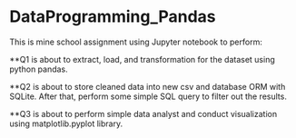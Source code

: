 # DataProgramming_Pandas

This is mine school assignment using Jupyter notebook to perform:

**Q1 is about to extract, load, and transformation for the dataset using python pandas. 

**Q2 is about to store cleaned data into new csv and database ORM with SQLite. After that, perform some simple SQL query to filter out the results.

**Q3 is about to perform simple data analyst and conduct visualization using matplotlib.pyplot library.


